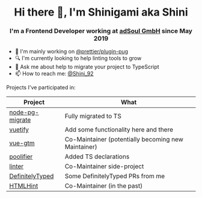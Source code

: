 <h1 align="center">Hi there 👋, I'm Shinigami aka Shini</h1>
<h3 align="center">I'm a Frontend Developer working at <a href="https://www.adsoul.com" target="_blank">adSoul GmbH</a> since May 2019</h3>

- 🔭 I'm mainly working on [@prettier/plugin-pug](https://github.com/prettier/plugin-pug)
  <!-- - 🌱 I'm currently learning ... -->
  <!-- - 👯 I'm co-maintainer and collaborating on [HTMLHint](https://github.com/htmlhint/HTMLHint) -->
  <!-- - 🤔 I'm looking for help with ... -->
- 🔍 I'm currently looking to help linting tools to grow
- 💬 Ask me about help to migrate your project to TypeScript
- 📫 How to reach me: [@Shini_92](https://twitter.com/Shini_92)
  <!-- - 😄 Pronouns: ... -->
  <!-- - ⚡ Fun fact: ... -->

Projects I've participated in:

| Project                                                                                                     | What                                                |
| ----------------------------------------------------------------------------------------------------------- | --------------------------------------------------- |
| [node-pg-migrate](https://github.com/salsita/node-pg-migrate)                                               | Fully migrated to TS                                |
| [vuetify](https://github.com/vuetifyjs/vuetify)                                                             | Add some functionality here and there               |
| [vue-gtm](https://github.com/mib200/vue-gtm)                                                                | Co-Maintainer (potentially becoming new Maintainer) |
| [poolifier](https://github.com/pioardi/poolifier)                                                           | Added TS declarations                               |
| [linter](https://github.com/linterjs/core)                                                                  | Co-Maintainer side-project                          |
| [DefinitelyTyped](https://github.com/DefinitelyTyped/DefinitelyTyped/pulls?q=is%3Apr+author%3AShinigami92+) | Some DefinitelyTyped PRs from me                    |
| [HTMLHint](https://github.com/htmlhint/HTMLHint)                                                            | Co-Maintainer (in the past)                         |
